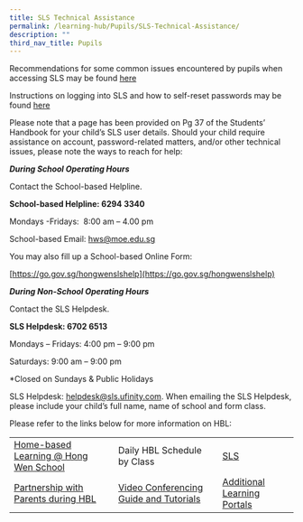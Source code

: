 ```yaml
---
title: SLS Technical Assistance
permalink: /learning-hub/Pupils/SLS-Technical-Assistance/
description: ""
third_nav_title: Pupils
---
```

Recommendations for some common issues encountered by pupils when accessing SLS may be found [here](/files/Learning%20Hub/SLS%20technical%20assistance/SLS-Common-Issues.pdf)

Instructions on logging into SLS and how to self-reset passwords may be found [here](/files/Learning%20Hub/SLS%20technical%20assistance/HBL_SLS_ACCESS_v3.pdf)

Please note that a page has been provided on Pg 37 of the Students’ Handbook for your child’s SLS user details. Should your child require assistance on account, password-related matters, and/or other technical issues, please note the ways to reach for help:

_**During School Operating Hours**_

Contact the School-based Helpline.

**School-based Helpline: 6294 3340**

Mondays -Fridays:  8:00 am – 4.00 pm

School-based Email: [hws@moe.edu.sg](mailto:hws@moe.edu.sg)

You may also fill up a School-based Online Form:

[https://go.gov.sg/hongwenslshelp](https://go.gov.sg/hongwenslshelp)

_**During Non-School Operating Hours**_

Contact the SLS Helpdesk.

**SLS Helpdesk: 6702 6513**

Mondays – Fridays: 4:00 pm – 9:00 pm

Saturdays: 9:00 am – 9:00 pm

\*Closed on Sundays & Public Holidays

SLS Helpdesk: [helpdesk@sls.ufinity.com](mailto:helpdesk@sls.ufinity.com). When emailing the SLS Helpdesk, please include your child’s full name, name of school and form class.

Please refer to the links below for more information on HBL:

|                                       |                                        |                             |
|---------------------------------------|----------------------------------------|-----------------------------|
| [Home-based Learning @ Hong Wen School](/learning-hub/Pupils/Home-Based-Learning-Hong-Wen-School/) |       Daily HBL Schedule by Class      |            [SLS](/learning-hub/Pupils/Student-Learning-Space-SLS/)             |
|  [Partnership with Parents during HBL](/Partnership-with-Parents-during-HBL/)  | [Video Conferencing Guide and Tutorials](/Video-Conferencing-Guide-and-Tutorials/) | [Additional Learning Portals](/learning-hub/Pupils/Additional-Learning-Portals/) |